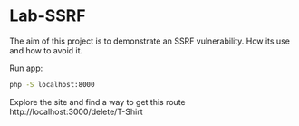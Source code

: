 # Lab-SSRF
The aim of this project is to demonstrate an SSRF vulnerability. How its use and how to avoid it. 

Run app:
```bash
php -S localhost:8000
```

Explore the site and find a way to get this route http://localhost:3000/delete/T-Shirt
